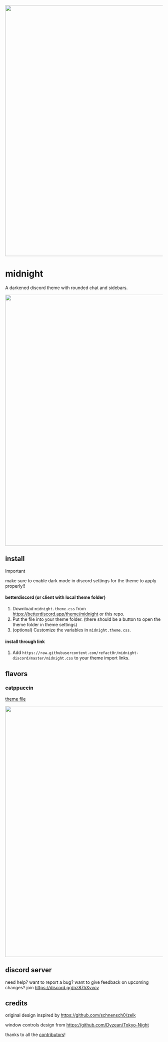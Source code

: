 <img width=800 src="https://github.com/refact0r/midnight-discord/assets/34758569/b831a8a7-1e7f-4114-9420-cbbb8e8f184f">

# midnight

A darkened discord theme with rounded chat and sidebars.

<img width=800 src="https://github.com/refact0r/midnight-discord/assets/34758569/cbe7667b-a462-43b6-b24d-cd9c1fc8236d">

## install

> [!IMPORTANT]  
> make sure to enable dark mode in discord settings for the theme to apply properly!!

#### betterdiscord (or client with local theme folder)

1. Download `midnight.theme.css` from <https://betterdiscord.app/theme/midnight> or this repo.
2. Put the file into your theme folder. (there should be a button to open the theme folder in theme settings)
3. (optional) Customize the variables in `midnight.theme.css`. 

#### install through link

1. Add `https://raw.githubusercontent.com/refact0r/midnight-discord/master/midnight.css` to your theme import links.

## flavors 

### catppuccin

[theme file](https://github.com/refact0r/midnight-discord/blob/master/flavors/midnight-catppuccin.theme.css)

<img width=800 src="https://github.com/refact0r/midnight-discord/assets/34758569/00cfaa53-cecd-4acf-a860-6f8df4af4616">

## discord server

need help? want to report a bug? want to give feedback on upcoming changes? join <https://discord.gg/nz87hXyvcy>

## credits

original design inspired by <https://github.com/schnensch0/zelk>

window controls design from <https://github.com/Dyzean/Tokyo-Night>

thanks to all the [contributors](https://github.com/refact0r/midnight-discord/graphs/contributors)!
